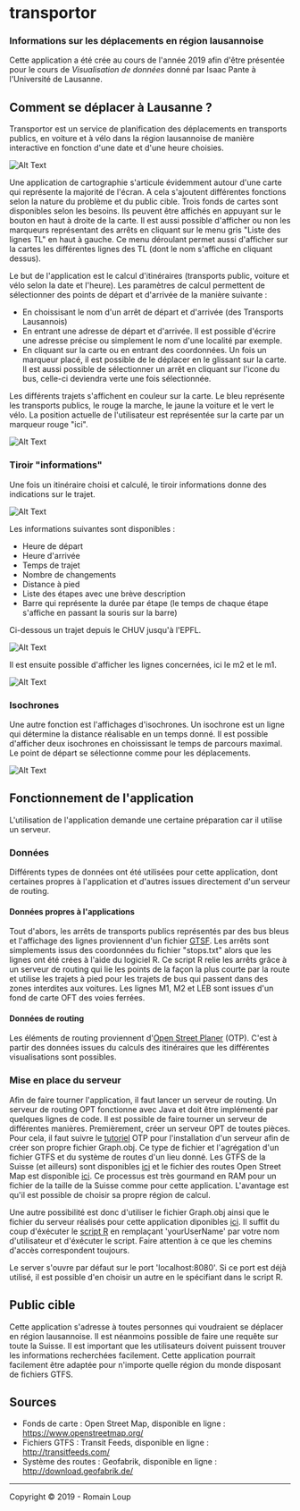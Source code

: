 # transportor

### Informations sur les déplacements en région lausannoise

Cette application a été crée au cours de l'année 2019 afin d'être présentée pour le cours de *Visualisation de données* donné par Isaac Pante à l'Université de Lausanne.

## Comment se déplacer à Lausanne ?

Transportor est un service de planification des déplacements en transports publics, en voiture et à vélo dans la région lausannoise de manière interactive en fonction d'une date et d'une heure choisies.

![Alt Text](images/C1.png)

Une application de cartographie s'articule évidemment autour d'une carte qui représente la majorité de l'écran. A cela s'ajoutent différentes fonctions selon la nature du problème et du public cible. Trois fonds de cartes sont disponibles selon les besoins. Ils peuvent être affichés en appuyant sur le bouton en haut à droite de la carte. Il est aussi possible d'afficher ou non les marqueurs représentant des arrêts en cliquant sur le menu gris "Liste des lignes TL" en haut à gauche. Ce menu déroulant permet aussi d'afficher sur la cartes les différentes lignes des TL (dont le nom s'affiche en cliquant dessus).

Le but de l'application est le calcul d'itinéraires (transports public, voiture et vélo selon la date et l'heure). Les paramètres de calcul permettent de sélectionner des points de départ et d'arrivée de la manière suivante :

-  En choissisant le nom d'un arrêt de départ et d'arrivée (des Transports Lausannois)
-  En entrant une adresse de départ et d'arrivée. Il est possible d'écrire une adresse précise ou simplement le nom d'une localité par exemple.
-  En cliquant sur la carte ou en entrant des coordonnées. Un fois un marqueur placé, il est possible de le déplacer en le glissant sur la carte. Il est aussi possible de sélectionner un arrêt en cliquant sur l'icone du bus, celle-ci deviendra verte une fois sélectionnée.

Les différents trajets s'affichent en couleur sur la carte. Le bleu représente les transports publics, le rouge la marche, le jaune la voiture et le vert le vélo. La position actuelle de l'utilisateur est représentée sur la carte par un marqueur rouge "ici".

![Alt Text](images/C2.png)

### Tiroir "informations"

Une fois un itinéraire choisi et calculé, le tiroir informations donne des indications sur le trajet.

![Alt Text](images/C3.png)

Les informations suivantes sont disponibles :

-  Heure de départ
-  Heure d'arrivée
-  Temps de trajet
-  Nombre de changements
-  Distance à pied
-  Liste des étapes avec une brève description
-  Barre qui représente la durée par étape (le temps de chaque étape s'affiche en passant la souris sur la barre)

Ci-dessous un trajet depuis le CHUV jusqu'à l'EPFL.

![Alt Text](images/C4.png)

Il est ensuite possible d'afficher les lignes concernées, ici le m2 et le m1.

![Alt Text](images/C5.png)

### Isochrones

Une autre fonction est l'affichages d'isochrones. Un isochrone est un ligne qui détermine la distance réalisable en un temps donné. Il est possible d'afficher deux isochrones en choississant le temps de parcours maximal. Le point de départ se sélectionne comme pour les déplacements.

![Alt Text](images/C6.png)

## Fonctionnement de l'application

L'utilisation de l'application demande une certaine préparation car il utilise un serveur.

### Données

Différents types de données ont été utilisées pour cette application, dont certaines propres à l'application et d'autres issues directement d'un serveur de routing.

#### Données propres à l'applications

Tout d'abors, les arrêts de transports publics représentés par des bus bleus et l'affichage des lignes proviennent d'un fichier [GTSF](https://developers.google.com/transit/gtfs/reference/?hl=fr). Les arrêts sont simplements issus des coordonnées du fichier "stops.txt" alors que les lignes ont été crées à l'aide du logiciel R. Ce script R relie les arrêts grâce à un serveur de routing qui lie les points de la façon la plus courte par la route et utilise les trajets à pied pour les trajets de bus qui passent dans des zones interdites aux voitures. Les lignes M1, M2 et LEB sont issues d'un fond de carte OFT des voies ferrées.

#### Données de routing

Les éléments de routing proviennent d'[Open Street Planer](https://www.opentripplanner.org) (OTP). C'est à partir des données issues du calculs des itinéraires que les différentes visualisations sont possibles.

### Mise en place du serveur

Afin de faire tourner l'application, il faut lancer un serveur de routing. Un serveur de routing OPT fonctionne avec Java et doit être implémenté par quelques lignes de code. Il est possible de faire tourner un serveur de différentes manières. Premièrement, créer un serveur OPT de toutes pièces. Pour cela, il faut suivre le [tutoriel](http://docs.opentripplanner.org/en/latest/Basic-Tutorial/) OTP pour l'installation d'un serveur afin de créer son propre fichier Graph.obj. Ce type de fichier et l'agrégation d'un fichier GTFS et du système de routes d'un lieu donné. Les GTFS de la Suisse (et ailleurs) sont disponibles [ici](http://transitfeeds.com) et le fichier des routes Open Street Map est disponible [ici](http://download.geofabrik.de). Ce processus est très gourmand en RAM pour un fichier de la taille de la Suisse comme pour cette application. L'avantage est qu'il est possible de choisir sa propre région de calcul.

Une autre possibilité est donc d'utiliser le fichier Graph.obj ainsi que le fichier du serveur réalisés pour cette application diponibles [ici](https://drive.switch.ch/index.php/s/81Jxwdj6mc94cle). Il suffit du coup d'éxécuter le [script R](setRouterOTP.R) en remplaçant 'yourUserName' par votre nom d'utilisateur et d'éxécuter le script. Faire attention à ce que les chemins d'accès correspondent toujours.

Le server s'ouvre par défaut sur le port 'localhost:8080'. Si ce port est déjà utilisé, il est possible d'en choisir un autre en le spécifiant dans le script R.

## Public cible

Cette application s'adresse à toutes personnes qui voudraient se déplacer en région lausannoise. Il est néanmoins possible de faire une requête sur toute la Suisse. Il est important que les utilisateurs doivent puissent trouver les informations recherchées facilement. Cette application pourrait facilement être adaptée pour n'importe quelle région du monde disposant de fichiers GTFS.

## Sources

- Fonds de carte : Open Street Map, disponible en ligne : https://www.openstreetmap.org/
- Fichiers GTFS : Transit Feeds, disponible en ligne : http://transitfeeds.com/
- Système des routes : Geofabrik, disponible en ligne : http://download.geofabrik.de/

---------

Copyright © 2019 - Romain Loup

